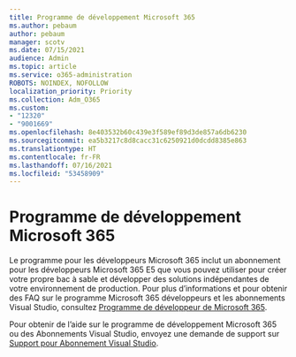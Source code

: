 ```yaml
---
title: Programme de développement Microsoft 365
ms.author: pebaum
author: pebaum
manager: scotv
ms.date: 07/15/2021
audience: Admin
ms.topic: article
ms.service: o365-administration
ROBOTS: NOINDEX, NOFOLLOW
localization_priority: Priority
ms.collection: Adm_O365
ms.custom:
- "12320"
- "9001669"
ms.openlocfilehash: 8e403532b60c439e3f589ef89d3de857a6db6230
ms.sourcegitcommit: ea5b3217c8d8cacc31c6250921d0dcdd8385e863
ms.translationtype: HT
ms.contentlocale: fr-FR
ms.lasthandoff: 07/16/2021
ms.locfileid: "53458909"
---
```

# <a name="microsoft-365-developer-program"></a>Programme de développement Microsoft 365

Le programme pour les développeurs Microsoft 365 inclut un abonnement pour les développeurs Microsoft 365 E5 que vous pouvez utiliser pour créer votre propre bac à sable et développer des solutions indépendantes de votre environnement de production. Pour plus d’informations et pour obtenir des FAQ sur le programme Microsoft 365 développeurs et les abonnements Visual Studio, consultez [Programme de développeur de Microsoft 365](/office/developer-program/microsoft-365-developer-program).

Pour obtenir de l’aide sur le programme de développement Microsoft 365 ou des Abonnements Visual Studio, envoyez une demande de support sur [Support pour Abonnement Visual Studio](https://visualstudio.microsoft.com/subscriptions/support/).